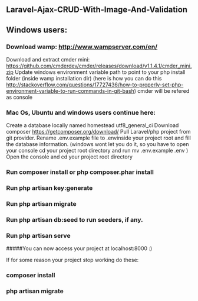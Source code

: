 ## Laravel-Ajax-CRUD-With-Image-And-Validation

## Windows users:
### Download wamp: http://www.wampserver.com/en/
Download and extract cmder mini: https://github.com/cmderdev/cmder/releases/download/v1.1.4.1/cmder_mini.zip
Update windows environment variable path to point to your php install folder (inside wamp installation dir) (here is how you can do this http://stackoverflow.com/questions/17727436/how-to-properly-set-php-environment-variable-to-run-commands-in-git-bash)
cmder will be refered as console

### Mac Os, Ubuntu and windows users continue here:

Create a database locally named homestead utf8_general_ci
Download composer https://getcomposer.org/download/
Pull Laravel/php project from git provider.
Rename .env.example file to .envinside your project root and fill the database information. (windows wont let you do it, so you have to open your console cd your project root directory and run mv .env.example .env )
Open the console and cd your project root directory


### Run composer install or php composer.phar install

### Run php artisan key:generate

### Run php artisan migrate

### Run php artisan db:seed to run seeders, if any.

### Run php artisan serve

#####You can now access your project at localhost:8000 :)

If for some reason your project stop working do these:

### composer install

### php artisan migrate
